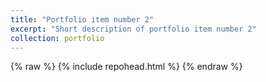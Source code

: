 ```yaml
---
title: "Portfolio item number 2"
excerpt: "Short description of portfolio item number 2"
collection: portfolio
---
```


{% raw %}
{% include repohead.html %}
{% endraw %}

<div>
  <div id="repo"></div>
  <script>
    $(function() {
      $("#repo").repo({
        user: "jameslu3",
        name: "google-maps-distance-tool"
      });
    });
  </script>
</div>
